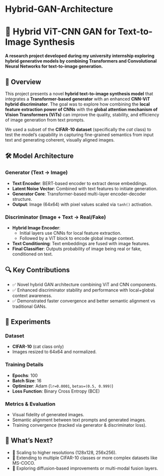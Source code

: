 # Hybrid-GAN-Architecture

# 🧠 Hybrid ViT-CNN GAN for Text-to-Image Synthesis

**A research project developed during my university internship exploring hybrid generative models by combining Transformers and Convolutional Neural Networks for text-to-image generation.**

## 📌 Overview

This project presents a novel **hybrid text-to-image synthesis model** that integrates a **Transformer-based generator** with an enhanced **CNN-ViT hybrid discriminator**. The goal was to explore how combining the **local feature extraction power of CNNs** with the **global attention mechanism of Vision Transformers (ViTs)** can improve the quality, stability, and efficiency of image generation from text prompts.

We used a subset of the **CIFAR-10 dataset** (specifically the *cat* class) to test the model’s capability in capturing fine-grained semantics from input text and generating coherent, visually aligned images.

## 🛠️ Model Architecture

### Generator (Text → Image)
- **Text Encoder**: BERT-based encoder to extract dense embeddings.
- **Latent Noise Vector**: Combined with text features to initiate generation.
- **Generator Core**: Transformer-based multi-layer encoder-decoder structure.
- **Output**: Image (64x64) with pixel values scaled via `tanh()` activation.

### Discriminator (Image + Text → Real/Fake)
- **Hybrid Image Encoder**: 
  - Initial layers use CNNs for local feature extraction.
  - Followed by a ViT block to encode global image context.
- **Text Conditioning**: Text embeddings are fused with image features.
- **Final Classifier**: Outputs probability of image being real or fake, conditioned on text.

## 🔍 Key Contributions

- ✅ Novel hybrid GAN architecture combining ViT and CNN components.
- ✅ Enhanced discriminator stability and performance with local+global context awareness.
- ✅ Demonstrated faster convergence and better semantic alignment vs traditional GANs.

## 🧪 Experiments

### Dataset
- **CIFAR-10** (cat class only)
- Images resized to 64x64 and normalized.

### Training Details
- **Epochs**: 100
- **Batch Size**: 16
- **Optimizer**: Adam (`lr=0.0001`, `betas=(0.5, 0.999)`)
- **Loss Function**: Binary Cross Entropy (BCE)

### Metrics & Evaluation
- Visual fidelity of generated images.
- Semantic alignment between text prompts and generated images.
- Training convergence (tracked via generator & discriminator loss).


## 🧠 What’s Next?

- 🚀 Scaling to higher resolutions (128x128, 256x256).
- 🐶 Extending to multiple CIFAR-10 classes or more complex datasets like MS-COCO.
- 🤖 Exploring diffusion-based improvements or multi-modal fusion layers.


